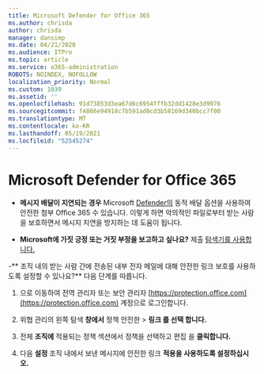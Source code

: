 ```yaml
---
title: Microsoft Defender for Office 365
ms.author: chrisda
author: chrisda
manager: dansimp
ms.date: 04/21/2020
ms.audience: ITPro
ms.topic: article
ms.service: o365-administration
ROBOTS: NOINDEX, NOFOLLOW
localization_priority: Normal
ms.custom: 1039
ms.assetid: ''
ms.openlocfilehash: 91d73853d3ea67d6c6954fffb32dd1428e3d9976
ms.sourcegitcommit: f4866e94918c7b591ad0cd3b58169d340bcc7f00
ms.translationtype: MT
ms.contentlocale: ko-KR
ms.lasthandoff: 05/19/2021
ms.locfileid: "52545274"
---
```

# <a name="troubleshooting-microsoft-defender-for-office-365"></a>Microsoft Defender for Office 365

- **메시지 배달이 지연되는 경우** Microsoft [Defender의](/microsoft-365/security/office-365-security/dynamic-delivery-and-previewing) 동적 배달 옵션을 사용하여 안전한 첨부 Office 365 수 있습니다. 이렇게 하면 악의적인 파일로부터 받는 사람을 보호하면서 메시지 지연을 방지하는 데 도움이 됩니다.

- **Microsoft에 가짓 긍정 또는 거짓 부정을 보고하고 싶나요?** 제출 [탐색기를 사용합니다.](https://protection.office.com/reportsubmission)

-** 조직 내의 받는 사람 간에 전송된 내부 전자 메일에 대해 안전한 링크 보호를 사용하도록 설정할 수 있나요?** 다음 단계를 따릅니다.

  1. 으로 이동하여 전역 관리자 또는 보안 관리자 [https://protection.office.com](https://protection.office.com) 계정으로 로그인합니다.

  2. 위협 관리의 왼쪽 탐색 **창에서** 정책 안전한  \> **링크 를 선택 합니다.**

  3. 전체 **조직에** 적용되는 정책 섹션에서 정책을 선택하고 편집 을 **클릭합니다.**

  4. 다음 **설정** 조직 내에서 보낸 메시지에 안전한 링크 **적용을 사용하도록 설정하십시오.**
